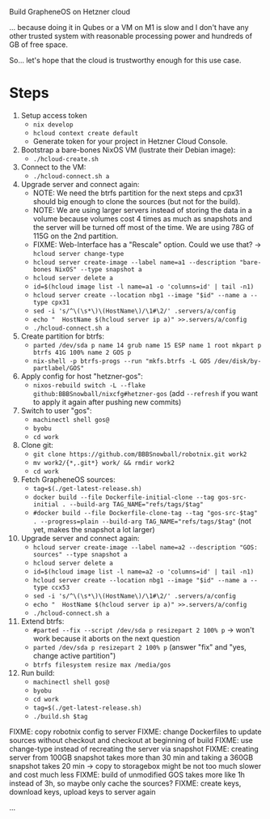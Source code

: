 Build GrapheneOS on Hetzner cloud

... because doing it in Qubes or a VM on M1 is slow
and I don't have any other trusted system with reasonable
processing power and hundreds of GB of free space.

So... let's hope that the cloud is trustworthy enough
for this use case.

Steps
=====

1. Setup access token
    - `nix develop`
    - `hcloud context create default`
    - Generate token for your project in Hetzner Cloud Console.
2. Bootstrap a bare-bones NixOS VM (lustrate their Debian image):
    - `./hcloud-create.sh`
3. Connect to the VM:
    - `./hcloud-connect.sh a`
4. Upgrade server and connect again:
    - NOTE: We need the btrfs partition for the next steps and cpx31 should big enough to clone the sources (but not for the build).
    - NOTE: We are using larger servers instead of storing the data in a volume because volumes cost 4 times as much as snapshots
      and the server will be turned off most of the time. We are using 78G of 115G on the 2nd partition.
    - FIXME: Web-Interface has a "Rescale" option. Could we use that? -> `hcloud server change-type`
    - `hcloud server create-image --label name=a1 --description "bare-bones NixOS" --type snapshot a`
    - `hcloud server delete a`
    - `id=$(hcloud image list -l name=a1 -o 'columns=id' | tail -n1)`
    - `hcloud server create --location nbg1 --image "$id" --name a --type cpx31`
    - `sed -i 's/^\(\s*\)\(HostName\)/\1#\2/' .servers/a/config`
    - `echo "  HostName $(hcloud server ip a)" >>.servers/a/config`
    - `./hcloud-connect.sh a`
5. Create partition for btrfs:
    - `parted /dev/sda p name 14 grub name 15 ESP name 1 root mkpart p btrfs 41G 100% name 2 GOS p`
    - `nix-shell -p btrfs-progs --run "mkfs.btrfs -L GOS /dev/disk/by-partlabel/GOS"`
6. Apply config for host "hetzner-gos":
    - `nixos-rebuild switch -L --flake github:BBBSnowball/nixcfg#hetzner-gos`
      (add `--refresh` if you want to apply it again after pushing new commits)
7. Switch to user "gos":
    - `machinectl shell gos@`
    - `byobu`
    - `cd work`
8. Clone git:
    - `git clone https://github.com/BBBSnowball/robotnix.git work2`
    - `mv work2/{*,.git*} work/ && rmdir work2`
    - `cd work`
9. Fetch GrapheneOS sources:
    - `tag=$(./get-latest-release.sh)`
    - `docker build --file Dockerfile-initial-clone --tag gos-src-initial . --build-arg TAG_NAME="refs/tags/$tag"`
    - `#docker build --file Dockerfile-clone-tag --tag "gos-src-$tag" . --progress=plain --build-arg TAG_NAME="refs/tags/$tag"` (not yet, makes the snapshot a lot larger)
10. Upgrade server and connect again:
    - `hcloud server create-image --label name=a2 --description "GOS: sources" --type snapshot a`
    - `hcloud server delete a`
    - `id=$(hcloud image list -l name=a2 -o 'columns=id' | tail -n1)`
    - `hcloud server create --location nbg1 --image "$id" --name a --type ccx53`
    - `sed -i 's/^\(\s*\)\(HostName\)/\1#\2/' .servers/a/config`
    - `echo "  HostName $(hcloud server ip a)" >>.servers/a/config`
    - `./hcloud-connect.sh a`
11. Extend btrfs:
    - `#parted --fix --script /dev/sda p resizepart 2 100% p` -> won't work because it aborts on the next question
    - `parted /dev/sda p resizepart 2 100% p` (answer "fix" and "yes, change active partition")
    - `btrfs filesystem resize max /media/gos`
12. Run build:
    - `machinectl shell gos@`
    - `byobu`
    - `cd work`
    - `tag=$(./get-latest-release.sh)`
    - `./build.sh $tag`

FIXME: copy robotnix config to server
FIXME: change Dockerfiles to update sources without checkout and checkout at beginning of build
FIXME: use change-type instead of recreating the server via snapshot
FIXME: creating server from 100GB snapshot takes more than 30 min and taking a 360GB snapshot takes 20 min -> copy to storagebox might be not too much slower and cost much less
FIXME: build of unmodified GOS takes more like 1h instead of 3h, so maybe only cache the sources?
FIXME: create keys, download keys, upload keys to server again

...
